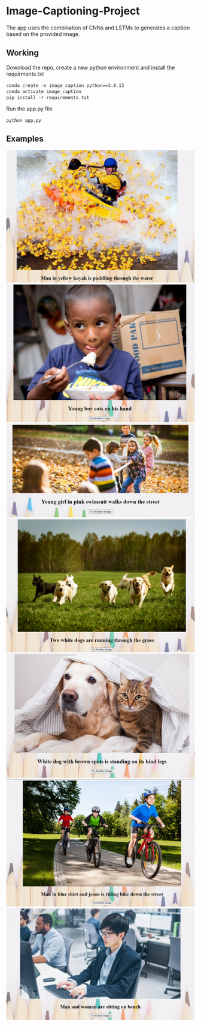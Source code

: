 # Image-Captioning-Project  
The app uses the combination of CNNs and LSTMs to generates a caption based on the provided image.
  
## Working  
Download the repo, create a new python environment and install the requirments.txt
```
conda create -n image_caption python==3.8.13
conda activate image_caption  
pip install -r requirements.txt
```
Run the app.py file
```
python app.py
```
  
## Examples
![TestImage_1](https://github.com/melvin-02/Image-Captioning-Project/blob/master/test_images/Screenshot%20(45).png)  
![TestImage_2](https://github.com/melvin-02/Image-Captioning-Project/blob/master/test_images/Screenshot%20(44).png)  
![TestImage_3](https://github.com/melvin-02/Image-Captioning-Project/blob/master/test_images/Screenshot%20(43).png)  
![TestImage_4](https://github.com/melvin-02/Image-Captioning-Project/blob/master/test_images/Screenshot%20(42).png)  
![TestImage_5](https://github.com/melvin-02/Image-Captioning-Project/blob/master/test_images/Screenshot%20(41).png)  
![TestImage_6](https://github.com/melvin-02/Image-Captioning-Project/blob/master/test_images/Screenshot%20(40).png)  
![TestImage_7](https://github.com/melvin-02/Image-Captioning-Project/blob/master/test_images/Screenshot%20(39).png)  
 

